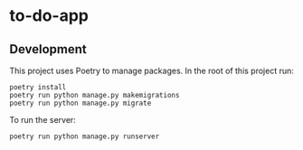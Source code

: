 # to-do-app

## Development

This project uses Poetry to manage packages. In the root of this project run:
```
poetry install
poetry run python manage.py makemigrations
poetry run python manage.py migrate
```

To run the server:

`poetry run python manage.py runserver` 
